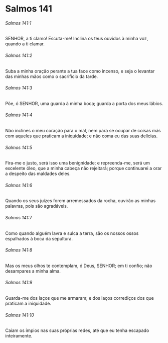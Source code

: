 # Salmos 141

###### Salmos 141:1

SENHOR, a ti clamo! Escuta-me! Inclina os teus ouvidos à minha voz, quando a ti clamar.

###### Salmos 141:2

Suba a minha oração perante a tua face como incenso, e seja o levantar das minhas mãos como o sacrifício da tarde.

###### Salmos 141:3

Põe, ó SENHOR, uma guarda à minha boca; guarda a porta dos meus lábios.

###### Salmos 141:4

Não inclines o meu coração para o mal, nem para se ocupar de coisas más com aqueles que praticam a iniquidade; e não coma eu das suas delícias.

###### Salmos 141:5

Fira-me o justo, será isso uma benignidade; e repreenda-me, será um excelente óleo, que a minha cabeça não rejeitará; porque continuarei a orar a despeito das maldades deles.

###### Salmos 141:6

Quando os seus juízes forem arremessados da rocha, ouvirão as minhas palavras, pois são agradáveis.

###### Salmos 141:7

Como quando alguém lavra e sulca a terra, são os nossos ossos espalhados à boca da sepultura.

###### Salmos 141:8

Mas os meus olhos te contemplam, ó Deus, SENHOR; em ti confio; não desampares a minha alma.

###### Salmos 141:9

Guarda-me dos laços que me armaram; e dos laços corrediços dos que praticam a iniquidade.

###### Salmos 141:10

Caiam os ímpios nas suas próprias redes, até que eu tenha escapado inteiramente.

